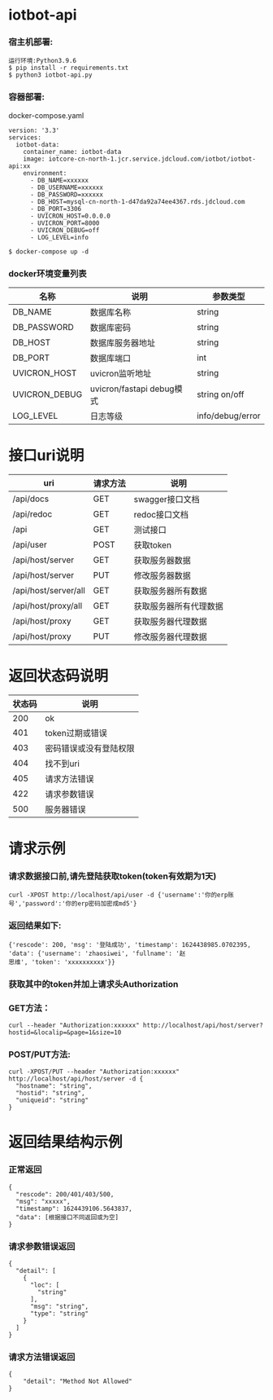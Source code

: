 # iotbot-api

### 宿主机部署:
```
运行环境:Python3.9.6
$ pip install -r requirements.txt
$ python3 iotbot-api.py
```
### 容器部署:
docker-compose.yaml
```
version: '3.3'
services:
  iotbot-data:
    container_name: iotbot-data
    image: iotcore-cn-north-1.jcr.service.jdcloud.com/iotbot/iotbot-api:xx
    environment:
      - DB_NAME=xxxxxx
      - DB_USERNAME=xxxxxx
      - DB_PASSWORD=xxxxxx
      - DB_HOST=mysql-cn-north-1-d47da92a74ee4367.rds.jdcloud.com
      - DB_PORT=3306
      - UVICRON_HOST=0.0.0.0
      - UVICRON_PORT=8000
      - UVICRON_DEBUG=off
      - LOG_LEVEL=info
```
```
$ docker-compose up -d
```

### docker环境变量列表
|名称|说明|参数类型|
|-|-|-|
|DB_NAME |数据库名称 | string |
|DB_PASSWORD |数据库密码 | string |
|DB_HOST |数据库服务器地址 | string |
|DB_PORT |数据库端口 | int |
|UVICRON_HOST |uvicron监听地址 | string |
|UVICRON_DEBUG |uvicron/fastapi debug模式 | string on/off|
|LOG_LEVEL |日志等级 | info/debug/error |

# 接口uri说明
|uri|请求方法|说明|
|-|-|-|
|/api/docs | GET |swagger接口文档 |
|/api/redoc | GET|redoc接口文档 |
|/api| GET |测试接口 |
|/api/user| POST |获取token |
|/api/host/server| GET | 获取服务器数据|
|/api/host/server| PUT | 修改服务器数据|
|/api/host/server/all| GET | 获取服务器所有数据|
|/api/host/proxy/all | GET | 获取服务器所有代理数据|
|/api/host/proxy| GET | 获取服务器代理数据|
|/api/host/proxy| PUT | 修改服务器代理数据|


# 返回状态码说明
|状态码|说明|
|-|-|
|200|ok|
|401|token过期或错误|
|403|密码错误或没有登陆权限|
|404|找不到uri|
|405|请求方法错误|
|422|请求参数错误|
|500|服务器错误|

# 请求示例

### 请求数据接口前,请先登陆获取token(token有效期为1天)

```
curl -XPOST http://localhost/api/user -d {'username':'你的erp账号','password':'你的erp密码加密成md5'}
```
### 返回结果如下:

```
{'rescode': 200, 'msg': '登陆成功', 'timestamp': 1624438985.0702395, 'data': {'username': 'zhaosiwei', 'fullname': '赵
思维', 'token': 'xxxxxxxxxx'}}
```
### 获取其中的token并加上请求头Authorization

### GET方法：
```
curl --header "Authorization:xxxxxx" http://localhost/api/host/server?hostid=&localip=&page=1&size=10 
```
### POST/PUT方法:
```
curl -XPOST/PUT --header "Authorization:xxxxxx" http://localhost/api/host/server -d {
  "hostname": "string",
  "hostid": "string",
  "uniqueid": "string"
}
```


# 返回结果结构示例

### 正常返回
```
{
  "rescode": 200/401/403/500,
  "msg": "xxxxx",
  "timestamp": 1624439106.5643837,
  "data": [根据接口不同返回或为空]
}
```

### 请求参数错误返回
```
{
  "detail": [
    {
      "loc": [
        "string"
      ],
      "msg": "string",
      "type": "string"
    }
  ]
}
```
### 请求方法错误返回
```
{
    "detail": "Method Not Allowed"
}
```

